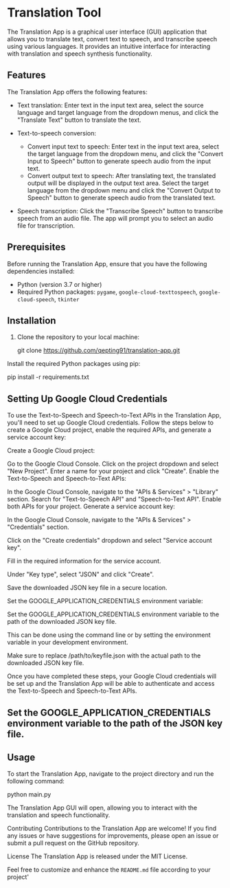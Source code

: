 # Translation Tool
 The Translation App is a graphical user interface (GUI) application that allows you to translate text, convert text to speech, and transcribe speech using various languages. It provides an intuitive interface for interacting with translation and speech synthesis functionality.
## Features

The Translation App offers the following features:

- Text translation: Enter text in the input text area, select the source language and target language from the dropdown menus, and click the "Translate Text" button to translate the text.

- Text-to-speech conversion:
  - Convert input text to speech: Enter text in the input text area, select the target language from the dropdown menu, and click the "Convert Input to Speech" button to generate speech audio from the input text.
  - Convert output text to speech: After translating text, the translated output will be displayed in the output text area. Select the target language from the dropdown menu and click the "Convert Output to Speech" button to generate speech audio from the translated text.

- Speech transcription: Click the "Transcribe Speech" button to transcribe speech from an audio file. The app will prompt you to select an audio file for transcription.

## Prerequisites

Before running the Translation App, ensure that you have the following dependencies installed:

- Python (version 3.7 or higher)
- Required Python packages: `pygame`, `google-cloud-texttospeech`, `google-cloud-speech`, `tkinter`

## Installation

1. Clone the repository to your local machine:

   git clone https://github.com/qepting91/translation-app.git

Install the required Python packages using pip:

pip install -r requirements.txt


## Setting Up Google Cloud Credentials
To use the Text-to-Speech and Speech-to-Text APIs in the Translation App, you'll need to set up Google Cloud credentials. Follow the steps below to create a Google Cloud project, enable the required APIs, and generate a service account key:

Create a Google Cloud project:

Go to the Google Cloud Console.
Click on the project dropdown and select "New Project".
Enter a name for your project and click "Create".
Enable the Text-to-Speech and Speech-to-Text APIs:

In the Google Cloud Console, navigate to the "APIs & Services" > "Library" section.
Search for "Text-to-Speech API" and "Speech-to-Text API".
Enable both APIs for your project.
Generate a service account key:

In the Google Cloud Console, navigate to the "APIs & Services" > "Credentials" section.

Click on the "Create credentials" dropdown and select "Service account key".

Fill in the required information for the service account.

Under "Key type", select "JSON" and click "Create".

Save the downloaded JSON key file in a secure location.

Set the GOOGLE_APPLICATION_CREDENTIALS environment variable:

Set the GOOGLE_APPLICATION_CREDENTIALS environment variable to the path of the downloaded JSON key file.

This can be done using the command line or by setting the environment variable in your development environment.

Make sure to replace /path/to/keyfile.json with the actual path to the downloaded JSON key file.

Once you have completed these steps, your Google Cloud credentials will be set up and the Translation App will be able to authenticate and access the Text-to-Speech and Speech-to-Text APIs.

## Set the GOOGLE_APPLICATION_CREDENTIALS environment variable to the path of the JSON key file.

## Usage

To start the Translation App, navigate to the project directory and run the following command:

python main.py

The Translation App GUI will open, allowing you to interact with the translation and speech functionality.

Contributing
Contributions to the Translation App are welcome! If you find any issues or have suggestions for improvements, please open an issue or submit a pull request on the GitHub repository.

License
The Translation App is released under the MIT License.


Feel free to customize and enhance the `README.md` file according to your project'
